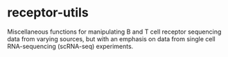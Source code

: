 # receptor-utils

Miscellaneous functions for manipulating B and T cell receptor sequencing data from varying sources, but with an emphasis on data from single cell RNA-sequencing (scRNA-seq) experiments.
